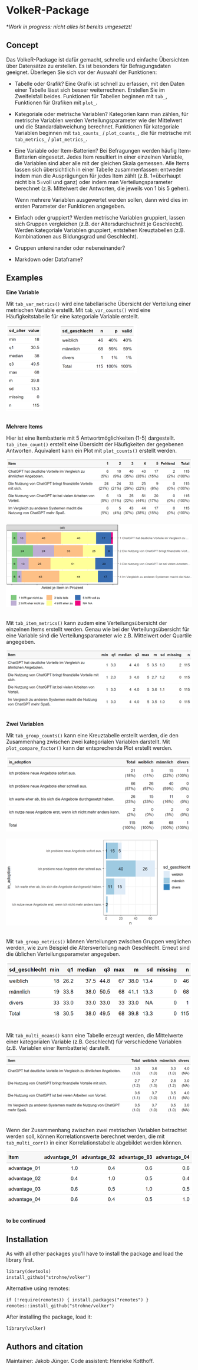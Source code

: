 # VolkeR-Package

**Work in progress: nicht alles ist bereits umgesetzt!*

## Concept

Das VolkeR-Package ist dafür gemacht, schnelle und einfache Übersichten über Datensätze zu erstellen. 
Es ist besonders für Befragungsdaten geeignet. Überlegen Sie sich vor der Auswahl der Funktionen:

- Tabelle oder Grafik? 
  Eine Grafik ist schnell zu erfassen, mit den Daten einer Tabelle lässt sich besser weiterrechnen. Erstellen Sie im Zweifelsfall beides.
  Funktionen für Tabellen beginnen mit `tab_`, Funktionen für Grafiken mit `plot_`.
  
- Kategoriale oder metrische Variablen? 
  Kategorien kann man zählen, für metrische Variablen werden Verteilungsparameter wie der Mittelwert und die Standardabweichung berechnet.
  Funktionen für kategoriale Variablen beginnen mit `tab_counts_` / `plot_counts_`, die für metrische mit `tab_metrics_` / `plot_metrics_`.
  
- Eine Variable oder Item-Batterien? 
  Bei Befragungen werden häufig Item-Batterien eingesetzt. Jedes Item resultiert in einer einzelnen Variable, die Variablen sind aber alle mit der gleichen Skala gemessen.
  Alle Items lassen sich übersichtlich in einer Tabelle zusammenfassen: entweder indem man die Ausprägungen für jedes Item zählt (z.B. 1=überhaupt nicht bis 5=voll und ganz) 
  oder indem man Verteilungsparameter berechnet (z.B. Mittelwert der Antworten, die jeweils von 1 bis 5 gehen).
  
  Wenn mehrere Variablen ausgewertet werden sollen, dann wird dies im ersten Parameter der Funktionen angegeben.
  
- Einfach oder gruppiert?
  Werden metrische Variablen gruppiert, lassen sich Gruppen vergleichen (z.B. der Altersdurchschnitt je Geschlecht).
  Werden kategoriale Variablen gruppiert, entstehen Kreuztabellen (z.B. Kombinationen aus Bildungsgrad und Geschlecht).

- Gruppen untereinander oder nebeneinander?

- Markdown oder Dataframe?


## Examples

**Eine Variable**

Mit `tab_var_metrics()` wird eine tabellarische Übersicht der Verteilung einer metrischen Variable erstellt. 
Mit `tab_var_counts()` wird eine Häufigkeitstabelle für eine kategoriale Variable erstellt. 

<img src="plots/tab_var_metrics.png" alt="Verteilungsübersicht einer metrischen Variable" title="Verteilungsübersicht" width="100" height="233" style="margin-right: 20px; margin-bottom: 20px; vertical-align: top;">
<img src="plots/tab_var_counts.png" alt="Häufigkeitstabelle einer kategorialen Variable" title="Häufigkeitstabelle" width="210" height="130" style="margin-left: 20px; margin-bottom: 20px; vertical-align: top;"> 

**Mehrere Items** 

Hier ist eine Itembatterie mit 5 Antwortmöglichkeiten (1-5) dargestellt. `tab_item_count()` erstellt eine Übersicht der Häufigkeiten der gegebenen Antworten. Äquivalent kann ein Plot mit `plot_counts()` erstellt werden. 

<img src="plots/tab_item_counts.png" alt="Häufigkeitsübersicht einer Itembatterie" title="Häufigkeitstabelle Items" width="" height="" style="margin-right: 20px; margin-bottom: 20px; vertical-align: top;"> 
<img src="plots/plot_counts.png" alt="Plot einer Häufigkeitsübersicht einer Itembatterie" title="Plot Häufigkeit von Items" width="" height="" style="margin-right: 20px; margin-bottom: 20px; vertical-align: top;">

Mit `tab_item_metrics()` kann zudem eine Verteilungsübersicht der einzelnen Items erstellt werden. Genau wie bei der Verteilungsübersicht für eine Variable sind die Verteilungsparameter wie z.B. Mittelwert oder Quartile angegeben. 

<img src="plots/tab_item_metrics.png" alt="Verteilungsübersicht einer Itembatterie" title="Verteilungsübersicht Itembatterie" width="" height="" style="margin-right: 20px; margin-bottom: 20px; vertical-align: top;">

**Zwei Variablen** 

Mit `tab_group_counts()` kann eine Kreuztabelle erstellt werden, die den Zusammenhang zwischen zwei kategorialen Variablen darstellt. Mit `plot_compare_factor()` kann der entsprechende Plot erstellt werden.

<img src="plots/tab_group_counts.png" alt="Kreuztabelle zweier kategorialer Variablen" title="Kreuztabelle" width="" height="" style="margin-right: 20px; margin-bottom: 20px; vertical-align: top;">
<img src="plots/plot_compare_factor.png" alt="Plot zur Kreuztabelle" title="Plot zur Kreuztabelle" width="" height="" style="margin-right: 20px; margin-bottom: 20px; vertical-align: top;">

Mit `tab_group_metrics()` können Verteilungen zwischen Gruppen verglichen werden, wie zum Beispiel die Altersverteilung nach Geschlecht. Erneut sind die üblichen Verteilungsparameter angegeben.

<img src="plots/tab_group_metrics.png" alt="" title="Verteilungsübersicht Gruppenvergleich" width="" height="" style="margin-right: 20px; margin-bottom: 20px; vertical-align: top;">

Mit `tab_multi_means()` kann eine Tabelle erzeugt werden, die Mittelwerte einer kategorialen Variable (z.B. Geschlecht) für verschiedene Variablen (z.B. Variablen einer Itembatterie) darstellt. 

<img src="plots/tab_multi_means.png" alt="Mittelwertvergleich von Items nach Gruppe" title="Mittelwertvergleich" width="" height="" style="margin-right: 20px; margin-bottom: 20px; vertical-align: top;">

Wenn der Zusammenhang zwischen zwei metrischen Variablen betrachtet werden soll, können Korrelationswerte berechnet werden, die mit `tab_multi_corr()` in einer Korrelationstabelle abgebildet werden können. 

<img src="plots/tab_multi_corr.png" alt="Korrelationstabelle" title="Korrelationstabelle" width="" height="" style="margin-right: 20px; margin-bottom: 20px; vertical-align: top;">

**to be continued** 

## Installation
As with all other packages you'll have to install the package and load the library first.

```
library(devtools)
install_github("strohne/volker")
```

Alternative using remotes:
```
if (!require(remotes)) { install.packages("remotes") }
remotes::install_github("strohne/volker")
```

After installing the package, load it:
```
library(volker)
```
  
  
## Authors and citation

Maintainer: Jakob Jünger. 
Code assistent: Henrieke Kotthoff.
